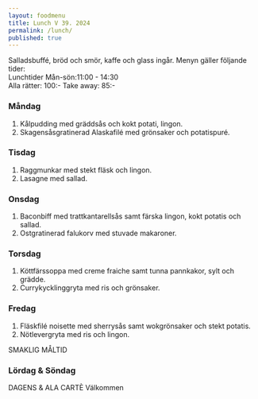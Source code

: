 ```yaml
---
layout: foodmenu
title: Lunch V 39. 2024
permalink: /lunch/
published: true
---
```

Salladsbuffé, bröd och smör, kaffe och glass ingår.
Menyn gäller följande tider:  
Lunchtider  Mån-sön:11:00 - 14:30  
Alla rätter: 100:- Take away: 85:-
                                
### Måndag

1. Kålpudding med gräddsås och kokt potati, lingon.
2. Skagensåsgratinerad Alaskafilé med grönsaker och potatispuré.

### Tisdag

1. Raggmunkar med stekt fläsk och lingon.
2. Lasagne med sallad. 

### Onsdag

1. Baconbiff med trattkantarellsås samt färska lingon, kokt potatis och sallad.
2. Ostgratinerad falukorv med stuvade makaroner.

### Torsdag

1. Köttfärssoppa med creme fraiche samt tunna pannkakor, sylt och grädde. 
2. Currykycklinggryta med ris och grönsaker.

### Fredag  

1. Fläskfilé noisette med sherrysås samt wokgrönsaker och stekt potatis.
2. Nötlevergryta med ris och lingon.

SMAKLIG MÅLTID  
### Lördag & Söndag 
DAGENS & ALA CARTÈ
Välkommen
    
       
    

   
    
   
     

